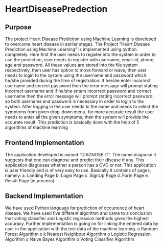 # HeartDiseasePredection

## Purpose
The project Heart Disease Prediction using Machine Learning is developed to overcome heart disease in earlier stages. The Project "Heart Disease Prediction using Machine Learning" is implemented using python completely. Here first the user needs to register into the system in order to use the prediction, user needs to register with username, email-id, phone, age and password. All these values are stored into the file system respectively, then user has option to move forward or leave, then user needs to login to the system using the username and password which he/she provided during the time of registration. If he/she enter incorrect username and correct password then the error message will prompt stating incorrect username and if he/she enters incorrect password and correct username then the error message will prompt stating incorrect password, so both username and password is necessary in order to login to the system. After logging in the user needs to the name and needs to select the symptoms from given drop-down menu, for more accurate result the user needs to enter all the given symptoms, then the system will provide the accurate result. This prediction is basically done with the help of 5 algorithms of machine learning 
## Frontend Implementation
The application developed is named “DIAGNOSE IT”. The name diagnose it suggests that one can diagnose and predict their disease if any. This application diagnoses whether a person has a CVD or not. This application is user friendly and is of very easy to use.
Basically it contains of pages, namely: 
a.	Landing Page 
b.	Login Page 
c.	SignUp Page 
d.	Form Page 
e.	Result Page (in process) 

## Backend Implementation
We have used Python language for prediction of occurrence of heart disease. We have used five different algorithm and came to a conclusion that voting classifier and Logistic regression methods gives the highest accuracy. Further implementation is going on for linking the entered data by user in the application with the test data of the machine learning. 
o	Random Forest Algorithm 
o k Nearest Neighbour Algorithm 
o Logistic Regression Algorithm 
o Naive Bayes Algorithm 
o	Voting Classifier Algorithm 
